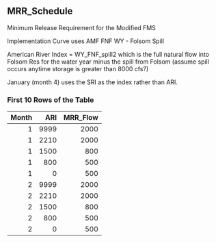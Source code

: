 ## MRR_Schedule
Minimum Release Requirement for the Modified FMS

Implementation Curve uses AMF FNF WY - Folsom Spill

American River Index = WY_FNF_spill2  which is the full natural flow into Folsom Res for the water year minus the spill from Folsom (assume spill occurs anytime storage is greater than 8000 cfs?)

January (month 4) uses the SRI as the index rather than ARI.

### First 10 Rows of the Table
|   Month |   ARI |   MRR_Flow |
|--------:|------:|-----------:|
|       1 |  9999 |       2000 |
|       1 |  2210 |       2000 |
|       1 |  1500 |        800 |
|       1 |   800 |        500 |
|       1 |     0 |        500 |
|       2 |  9999 |       2000 |
|       2 |  2210 |       2000 |
|       2 |  1500 |        800 |
|       2 |   800 |        500 |
|       2 |     0 |        500 |